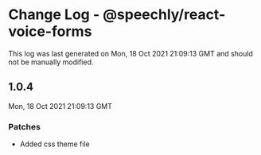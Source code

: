 # Change Log - @speechly/react-voice-forms

This log was last generated on Mon, 18 Oct 2021 21:09:13 GMT and should not be manually modified.

## 1.0.4
Mon, 18 Oct 2021 21:09:13 GMT

### Patches

- Added css theme file

